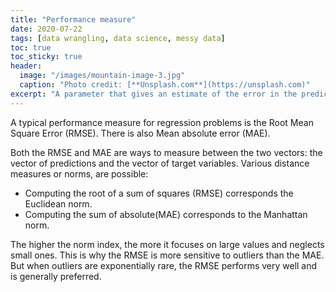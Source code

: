 ```yaml
---
title: "Performance measure"
date: 2020-07-22
tags: [data wrangling, data science, messy data]
toc: true
toc_sticky: true
header:
  image: "/images/mountain-image-3.jpg"
  caption: "Photo credit: [**Unsplash.com**](https://unsplash.com)"
excerpt: "A parameter that gives an estimate of the error in the predictions."
---
```


A typical performance measure for regression problems is the Root Mean Square Error (RMSE).
There is also Mean absolute error (MAE).

Both the RMSE and MAE are ways to measure between the two vectors:
the vector of predictions and the vector of target variables. Various distance measures
or norms, are possible:
- Computing the root of a sum of squares (RMSE) corresponds the Euclidean norm.
- Computing the sum of absolute(MAE) corresponds to the Manhattan norm.

The higher the norm index, the more it focuses on large values and neglects small ones.
This is why the RMSE is more sensitive to outliers than the MAE. But when outliers are
exponentially rare, the RMSE performs very well and is generally preferred.